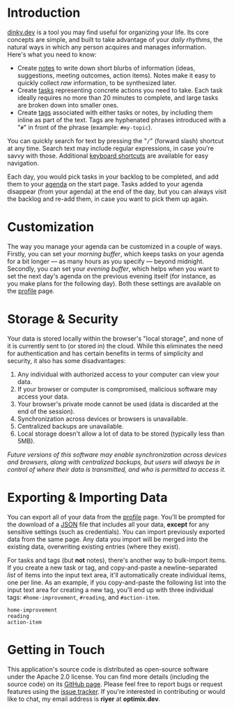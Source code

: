 # Introduction

[dinky.dev](https://dinky.dev) is a tool you may find useful for organizing your life. Its core concepts are simple, and built to take advantage of your *daily rhythms*, the natural ways in which any person acquires and manages information. Here's what you need to know:

* Create [notes](https://dinky.dev/notes) to write down short blurbs of information (ideas, suggestions, meeting outcomes, action items). Notes make it easy to quickly collect *raw* information, to be synthesized later.
* Create [tasks](https://dinky.dev/tasks) representing concrete actions you need to take. Each task ideally requires no more than 20 minutes to complete, and large tasks are broken down into smaller ones.
* Create [tags](https://dinky.dev/tags) associated with either tasks or notes, by including them inline as part of the text. Tags are hyphenated phrases introduced with a "`#`" in front of the phrase (example: `#my-topic`).

You can quickly search for text by pressing the "`/`" (forward slash) shortcut at any time. Search text may include regular expressions, in case you're savvy with those. Additional [keyboard shortcuts](https://dinky.dev/help#keyboard-shortcuts) are available for easy navigation.

Each day, you would pick tasks in your backlog to be completed, and add them to your [agenda](https://dinky.dev/) on the start page. Tasks added to your agenda disappear (from your agenda) at the end of the day, but you can always visit the backlog and re-add them, in case you want to pick them up again.

# Customization

The way you manage your agenda can be customized in a couple of ways. Firstly, you can set your *morning buffer*, which keeps tasks on your agenda for a bit longer — as many hours as you specify — beyond midnight. Secondly, you can set your *evening buffer*, which helps when you want to set the next day's agenda on the previous evening itself (for instance, as you make plans for the following day). Both these settings are available on the [profile](https://dinky.dev/profile) page.

# Storage & Security

Your data is stored locally within the browser's "local storage", and none of it is currently sent to (or stored in) the cloud. While this eliminates the need for authentication and has certain benefits in terms of simplicity and security, it also has some disadvantages:

1. Any individual with authorized access to your computer can view your data.
2. If your browser or computer is compromised, malicious software may access your data.
3. Your browser's private mode cannot be used (data is discarded at the end of the session).
4. Synchronization across devices or browsers is unavailable.
5. Centralized backups are unavailable.
6. Local storage doesn't allow a lot of data to be stored (typically less than 5MB).

*Future versions of this software may enable synchronization across devices and browsers, along with centralized backups, but users will always be in control of where their data is transmitted, and who is permitted to access it.*

# Exporting & Importing Data

You can export all of your data from the [profile](https://dinky.dev/profile) page. You'll be prompted for the download of a [JSON](https://www.json.org) file that includes all your data, **except** for any sensitive settings (such as credentials). You can import previously exported data from the same page. Any data you import will be merged into the existing data, overwriting existing entries (where they exist).

For tasks and tags (but **not** notes), there's another way to bulk-import items. If you create a new task or tag, and copy-and-paste a newline-separated *list* of items into the input text area, it'll automatically create individual items, one per line. As an example, if you copy-and-paste the following list into the input text area for creating a new tag, you'll end up with three individual tags: `#home-improvement`, `#reading`, and `#action-item`.

```
home-improvement
reading
action-item
```

# Getting in Touch

This application's source code is distributed as open-source software under the Apache 2.0 license. You can find more details (including the source code) on its [GitHub page](https://github.com/rri/dinky). Please feel free to report bugs or request features using the [issue tracker](https://github.com/rri/dinky/issues). If you're interested in contributing or would like to chat, my email address is **riyer** at **optimix.dev**.
